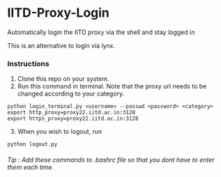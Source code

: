 # IITD-Proxy-Login
Automatically login the IITD proxy via the shell and stay logged in

This is an alternative to login via lynx.

### Instructions

1. Clone this repo on your system.
2. Run this command in terminal. Note that the proxy url needs to be changed according to your category.
```
python login_terminal.py <username> --passwd <password> <category>
export http_proxy=proxy22.iitd.ac.in:3128
export https_proxy=proxy22.iitd.ac.in:3128
```
3. When you wish to logout, run
```
python logout.py
```

###### Tip : Add these commands to .bashrc file so that you dont have to enter them each time.
